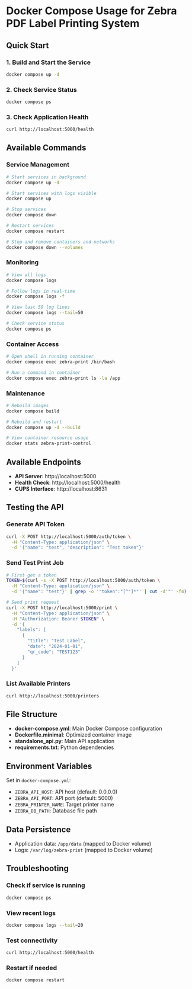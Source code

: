 # Docker Compose Usage for Zebra PDF Label Printing System

## Quick Start

### 1. Build and Start the Service
```bash
docker compose up -d
```

### 2. Check Service Status
```bash
docker compose ps
```

### 3. Check Application Health
```bash
curl http://localhost:5000/health
```

## Available Commands

### Service Management
```bash
# Start services in background
docker compose up -d

# Start services with logs visible
docker compose up

# Stop services
docker compose down

# Restart services
docker compose restart

# Stop and remove containers and networks
docker compose down --volumes
```

### Monitoring
```bash
# View all logs
docker compose logs

# Follow logs in real-time
docker compose logs -f

# View last 50 log lines
docker compose logs --tail=50

# Check service status
docker compose ps
```

### Container Access
```bash
# Open shell in running container
docker compose exec zebra-print /bin/bash

# Run a command in container
docker compose exec zebra-print ls -la /app
```

### Maintenance
```bash
# Rebuild images
docker compose build

# Rebuild and restart
docker compose up -d --build

# View container resource usage
docker stats zebra-print-control
```

## Available Endpoints

- **API Server**: http://localhost:5000
- **Health Check**: http://localhost:5000/health
- **CUPS Interface**: http://localhost:8631

## Testing the API

### Generate API Token
```bash
curl -X POST http://localhost:5000/auth/token \
  -H "Content-Type: application/json" \
  -d '{"name": "test", "description": "Test token"}'
```

### Send Test Print Job
```bash
# First get a token
TOKEN=$(curl -s -X POST http://localhost:5000/auth/token \
  -H "Content-Type: application/json" \
  -d '{"name": "test"}' | grep -o '"token":"[^"]*"' | cut -d'"' -f4)

# Send print request
curl -X POST http://localhost:5000/print \
  -H "Content-Type: application/json" \
  -H "Authorization: Bearer $TOKEN" \
  -d '{
    "labels": [
      {
        "title": "Test Label",
        "date": "2024-01-01", 
        "qr_code": "TEST123"
      }
    ]
  }'
```

### List Available Printers
```bash
curl http://localhost:5000/printers
```

## File Structure

- **docker-compose.yml**: Main Docker Compose configuration
- **Dockerfile.minimal**: Optimized container image
- **standalone_api.py**: Main API application
- **requirements.txt**: Python dependencies

## Environment Variables

Set in `docker-compose.yml`:
- `ZEBRA_API_HOST`: API host (default: 0.0.0.0)
- `ZEBRA_API_PORT`: API port (default: 5000)
- `ZEBRA_PRINTER_NAME`: Target printer name
- `ZEBRA_DB_PATH`: Database file path

## Data Persistence

- Application data: `/app/data` (mapped to Docker volume)
- Logs: `/var/log/zebra-print` (mapped to Docker volume)

## Troubleshooting

### Check if service is running
```bash
docker compose ps
```

### View recent logs
```bash
docker compose logs --tail=20
```

### Test connectivity
```bash
curl http://localhost:5000/health
```

### Restart if needed
```bash
docker compose restart
```
